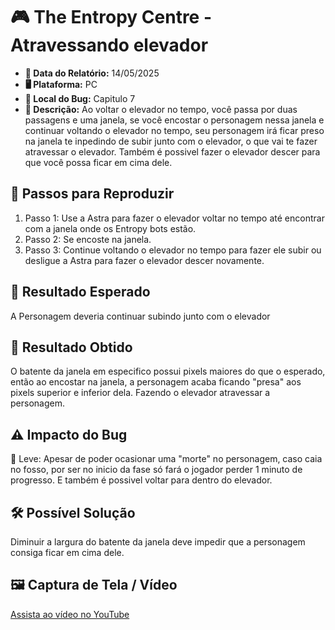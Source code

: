 # 🎮 The Entropy Centre - Atravessando elevador

- **📅 Data do Relatório:** 14/05/2025
- **🖥️ Plataforma:** PC  
- **📍 Local do Bug:** Capitulo 7
- **📝 Descrição:** Ao voltar o elevador no tempo, você passa por duas passagens e uma janela, se você encostar o personagem nessa janela e continuar voltando o elevador no tempo, seu personagem irá ficar preso na janela te inpedindo de subir junto com o elevador, o que vai te fazer atravessar o elevador. Também é possivel fazer o elevador descer para que você possa ficar em cima dele.

## 🔄 Passos para Reproduzir
1. Passo 1: Use a Astra para fazer o elevador voltar no tempo até encontrar com a janela onde os Entropy bots estão.
2. Passo 2: Se encoste na janela. 
3. Passo 3: Continue voltando o elevador no tempo para fazer ele subir ou desligue a Astra para fazer o elevador descer novamente.

## 🎯 Resultado Esperado
A Personagem deveria continuar subindo junto com o elevador

## 🚨 Resultado Obtido
O batente da janela em especifico possui pixels maiores do que o esperado, então ao encostar na janela, a personagem acaba ficando "presa" aos pixels superior e inferior dela. Fazendo o elevador atravessar a personagem. 

## ⚠ Impacto do Bug
🔹 Leve: Apesar de poder ocasionar uma "morte" no personagem, caso caia no fosso, por ser no inicio da fase só fará o jogador perder 1 minuto de progresso. E também é possivel voltar para dentro do elevador. 

## 🛠 Possível Solução
Diminuir a largura do batente da janela deve impedir que a personagem consiga ficar em cima dele.

## 🖼️ Captura de Tela / Vídeo  

[Assista ao vídeo no YouTube](https://youtu.be/hLwQjf_JnL8)

